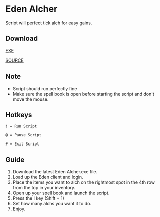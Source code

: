 # Eden Alcher
Script will perfect tick alch for easy gains.

## Download
[EXE]()

[SOURCE]()

## Note
* Script should run perfectly fine
* Make sure the spell book is open before starting the script and don't move the mouse.

## Hotkeys
` ! = Run Script `

` @ = Pause Script `

` # = Exit Script `

## Guide
1. Download the latest Eden Alcher.exe file.
2. Load up the Eden client and login.
3. Place the items you want to alch on the rightmost spot in the 4th row from the top in your inventory.
4. Open up your spell book and launch the script.
5. Press the ! key (Shift + 1)
6. Set how many alchs you want it to do.
7. Enjoy.
